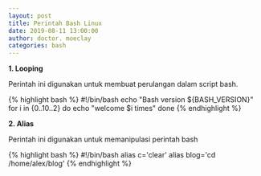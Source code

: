```yaml
---
layout: post
title: Perintah Bash Linux
date: 2019-08-11 13:00:00
author: doctor. moeclay
categories: bash
---
```


<div>
<p><b>1. Looping</b></p>
<p>Perintah ini digunakan untuk membuat perulangan dalam script bash.</p>

{% highlight bash  %}
#!/bin/bash
echo "Bash version ${BASH_VERSION}"
for i in {0..10..2}
do
  echo "welcome $i times"
done
{% endhighlight %}

</div>
<div>
<p><b>2. Alias</b></p>
<p>Perintah ini digunakan untuk memanipulasi perintah bash</p>

{% highlight bash %}
#!/bin/bash
alias c='clear'
alias blog='cd /home/alex/blog'
{% endhighlight %}

</div>
